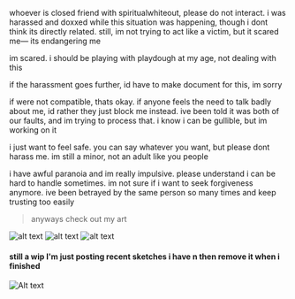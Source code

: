 whoever is closed friend with spiritualwhiteout, please do not interact. i was harassed and doxxed while this situation was happening, though i dont think its directly related. still, im not trying to act like a victim, but it scared me— its endangering me

im scared. i should be playing with playdough at my age, not dealing with this

if the harassment goes further, id have to make document for this, im sorry

if were not compatible, thats okay. if anyone feels the need to talk badly about me, id rather they just block me instead. ive been told it was both of our faults, and im trying to process that. i know i can be gullible, but im working on it

i just want to feel safe. you can say whatever you want, but please dont harass me. im still a minor, not an adult like you people

i have awful paranoia and im really impulsive. please understand i can be hard to handle sometimes. im not sure if i want to seek forgiveness anymore. ive been betrayed by the same person so many times and keep trusting too easily

> anyways check out my art

![alt text](https://files.catbox.moe/p3im38.png)
![alt text](https://files.catbox.moe/d80ahu.jpg)
![alt text](https://files.catbox.moe/n75jco.png)
#### still a wip I'm just posting recent sketches i have n then remove it when i finished
![Alt text](https://files.catbox.moe/ztam00.jpg)
